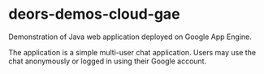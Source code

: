# deors-demos-cloud-gae

Demonstration of Java web application deployed on Google App Engine.

The application is a simple multi-user chat application. Users may use the chat anonymously
or logged in using their Google account.
